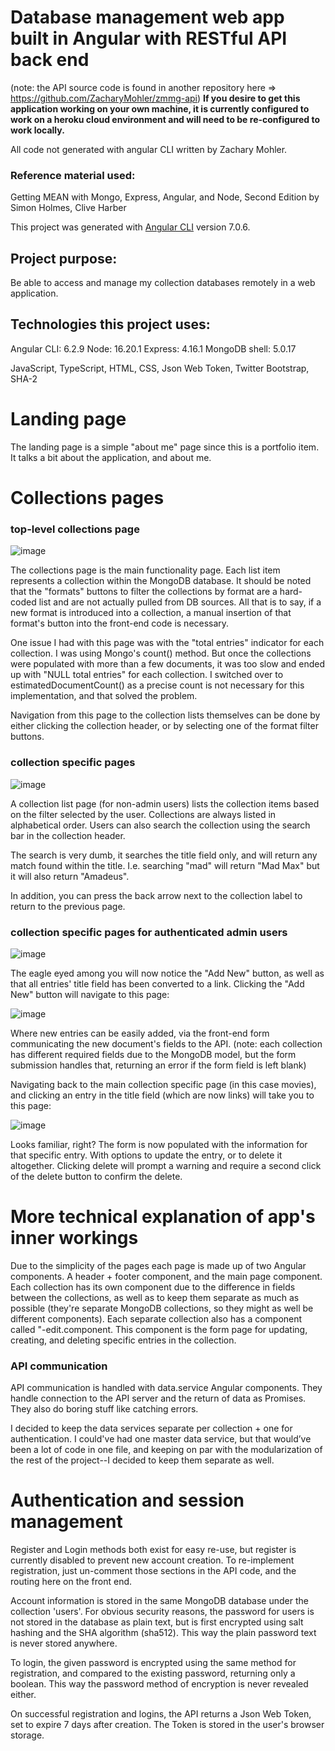 # Database management web app built in Angular with RESTful API back end
(note: the API source code is found in another repository here => https://github.com/ZacharyMohler/zmmg-api)
<b>If you desire to get this application working on your own machine, it is currently configured to work on a heroku cloud environment and will need to be re-configured to work locally.</b>

All code not generated with angular CLI written by Zachary Mohler. 
### Reference material used: 
Getting MEAN with Mongo, Express, Angular, and Node, Second Edition by Simon Holmes, Clive Harber

This project was generated with [Angular CLI](https://github.com/angular/angular-cli) version 7.0.6.

## Project purpose:
Be able to access and manage my collection databases remotely in a web application.

## Technologies this project uses:

Angular CLI: 6.2.9
Node: 16.20.1
Express: 4.16.1
MongoDB shell: 5.0.17

JavaScript, TypeScript, HTML, CSS, Json Web Token, Twitter Bootstrap, SHA-2

# Landing page

The landing page is a simple "about me" page since this is a portfolio item.
It talks a bit about the application, and about me. 


# Collections pages

### top-level collections page

![image](https://github.com/ZacharyMohler/zmmg-last-try/assets/95890882/52fea523-ac5b-476b-96b4-01650d4f7890)

The collections page is the main functionality page. Each list item represents a collection within the MongoDB database.
It should be noted that the "formats" buttons to filter the collections by format are a hard-coded list and are not actually pulled from DB sources.
All that is to say, if a new format is introduced into a collection, a manual insertion of that format's button into the front-end code is necessary. 

One issue I had with this page was with the "total entries" indicator for each collection. I was using Mongo's count() method. But once the collections
were populated with more than a few documents, it was too slow and ended up with "NULL total entries" for each collection. I switched over to estimatedDocumentCount()
as a precise count is not necessary for this implementation, and that solved the problem. 

Navigation from this page to the collection lists themselves can be done by either clicking the collection header, or by selecting one of the format filter buttons. 

### collection specific pages

![image](https://github.com/ZacharyMohler/zmmg-last-try/assets/95890882/93684ebd-f433-4689-8bbc-af49758b25f5)

A collection list page (for non-admin users) lists the collection items based on the filter selected by the user. 
Collections are always listed in alphabetical order. Users can also search the collection using the search bar in the collection header.

The search is very dumb, it searches the title field only, and will return any match found within the title. I.e. searching "mad" will return "Mad Max" but it will also return
"Amadeus".

In addition, you can press the back arrow next to the collection label to return to the previous page.

### collection specific pages for authenticated admin users

![image](https://github.com/ZacharyMohler/zmmg-last-try/assets/95890882/32762bca-e63d-4bf8-9ce1-2ea5f301e521)

The eagle eyed among you will now notice the "Add New" button, as well as that all entries' title field has been converted to a link.
Clicking the "Add New" button will navigate to this page:

![image](https://github.com/ZacharyMohler/zmmg-last-try/assets/95890882/ba2f06b1-2a0e-4dd3-88eb-4088d3ead25b)

Where new entries can be easily added, via the front-end form communicating the new document's fields to the API. 
(note: each collection has different required fields due to the MongoDB model, but the form submission handles that, returning an error if the form field is left blank)

Navigating back to the main collection specific page (in this case movies), and clicking an entry in the title field (which are now links) will take you to this page:

![image](https://github.com/ZacharyMohler/zmmg-last-try/assets/95890882/b4d98770-e956-4fe3-b4b8-5925ac9a37b0)

Looks familiar, right? The form is now populated with the information for that specific entry. With options to update the entry, or to delete it altogether. 
Clicking delete will prompt a warning and require a second click of the delete button to confirm the delete. 

# More technical explanation of app's inner workings

Due to the simplicity of the pages each page is made up of two Angular components. A header + footer component, and the main page component. Each collection has its own component due to the difference in fields between the collections, as well as to keep them separate as much as possible (they're separate MongoDB collections, so they might as well be different components). Each separate collection also has a component called "<collection name>-edit.component. This component is the form page for updating, creating, and deleting specific entries in the collection. 

### API communication
API communication is handled with data.service Angular components. They handle connection to the API server and the return of data as Promises. They also do boring stuff like catching errors.

I decided to keep the data services separate per collection + one for authentication. I could've had one master data service, but that would’ve been a lot of code in one file, and keeping on par with the modularization of the rest of the project--I decided to keep them separate as well. 

# Authentication and session management

Register and Login methods both exist for easy re-use, but register is currently disabled to prevent new account creation. To re-implement registration, just un-comment those sections in the API code, and the routing here on the front end. 

Account information is stored in the same MongoDB database under the collection 'users'. For obvious security reasons, the password for users is not stored in the database as plain text, but is first encrypted using salt hashing and the SHA algorithm (sha512). This way the plain password text is never stored anywhere. 

To login, the given password is encrypted using the same method for registration, and compared to the existing password, returning only a boolean. This way the password method of encryption is never revealed either. 

On successful registration and logins, the API returns a Json Web Token, set to expire 7 days after creation. The Token is stored in the user's browser storage. 












